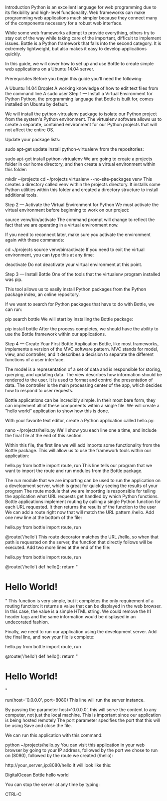 Introduction
Python is an excellent language for web programming due to its flexibility and high-level functionality. Web frameworks can make programming web applications much simpler because they connect many of the components necessary for a robust web interface.

While some web frameworks attempt to provide everything, others try to stay out of the way while taking care of the important, difficult to implement issues. Bottle is a Python framework that falls into the second category. It is extremely lightweight, but also makes it easy to develop applications quickly.

In this guide, we will cover how to set up and use Bottle to create simple web applications on a Ubuntu 14.04 server.

Prerequisites
Before you begin this guide you'll need the following:

A Ubuntu 14.04 Droplet
A working knowledge of how to edit text files from the command line
A sudo user
Step 1 — Install a Virtual Environment for Python
Python, the programming language that Bottle is built for, comes installed on Ubuntu by default.

We will install the python-virtualenv package to isolate our Python project from the system's Python environment. The virtualenv software allows us to create a separate, contained environment for our Python projects that will not affect the entire OS.

Update your package lists:

sudo apt-get update
Install python-virtualenv from the repositories:

sudo apt-get install python-virtualenv
We are going to create a projects folder in our home directory, and then create a virtual environment within this folder:

mkdir ~/projects
cd ~/projects
virtualenv --no-site-packages venv
This creates a directory called venv within the projects directory. It installs some Python utilities within this folder and created a directory structure to install additional tools.

Step 2 — Activate the Virtual Environment for Python
We must activate the virtual environment before beginning to work on our project:

source venv/bin/activate
The command prompt will change to reflect the fact that we are operating in a virtual environment now.

If you need to reconnect later, make sure you activate the environment again with these commands:

cd ~/projects
source venv/bin/activate
If you need to exit the virtual environment, you can type this at any time:

deactivate
Do not deactivate your virtual environment at this point.

Step 3 — Install Bottle
One of the tools that the virtualenv program installed was pip.

This tool allows us to easily install Python packages from the Python package index, an online repository.

If we want to search for Python packages that have to do with Bottle, we can run:

pip search bottle
We will start by installing the Bottle package:

pip install bottle
After the process completes, we should have the ability to use the Bottle framework within our applications.

Step 4 — Create Your First Bottle Application
Bottle, like most frameworks, implements a version of the MVC software pattern. MVC stands for model, view, and controller, and it describes a decision to separate the different functions of a user interface.

The model is a representation of a set of data and is responsible for storing, querying, and updating data. The view describes how information should be rendered to the user. It is used to format and control the presentation of data. The controller is the main processing center of the app, which decides how to respond to user requests.

Bottle applications can be incredibly simple. In their most bare form, they can implement all of these components within a single file. We will create a "hello world" application to show how this is done.

With your favorite text editor, create a Python application called hello.py:

nano ~/projects/hello.py
We'll show you each line one a time, and include the final file at the end of this section.

Within this file, the first line we will add imports some functionality from the Bottle package. This will allow us to use the framework tools within our application:

hello.py
from bottle import route, run
This line tells our program that we want to import the route and run modules from the Bottle package.

The run module that we are importing can be used to run the application on a development server, which is great for quickly seeing the results of your program
The route module that we are importing is responsible for telling the application what URL requests get handled by which Python functions. Bottle applications implement routing by calling a single Python function for each URL requested. It then returns the results of the function to the user
We can add a route right now that will match the URL pattern /hello. Add one new line at the bottom of the file:

hello.py
from bottle import route, run

@route('/hello')
This route decorator matches the URL /hello, so when that path is requested on the server, the function that directly follows will be executed. Add two more lines at the end of the file:

hello.py
from bottle import route, run

@route('/hello')
def hello():
    return "<h1>Hello World!</h1>"
This function is very simple, but it completes the only requirement of a routing function: it returns a value that can be displayed in the web browser. In this case, the value is a simple HTML string. We could remove the h1 header tags and the same information would be displayed in an undecorated fashion.

Finally, we need to run our application using the development server. Add the final line, and now your file is complete:

hello.py
from bottle import route, run

@route('/hello')
def hello():
    return "<h1>Hello World!</h1>"

run(host='0.0.0.0', port=8080)
This line will run the server instance.

By passing the parameter host='0.0.0.0', this will serve the content to any computer, not just the local machine. This is important since our application is being hosted remotely
The port parameter specifies the port that this will be using
Save and close the file.

We can run this application with this command:

python ~/projects/hello.py
You can visit this application in your web browser by going to your IP address, followed by the port we chose to run on (8080), followed by the route we created (/hello):

http://your_server_ip:8080/hello
It will look like this:

DigitalOcean Bottle hello world

You can stop the server at any time by typing:

CTRL-C
